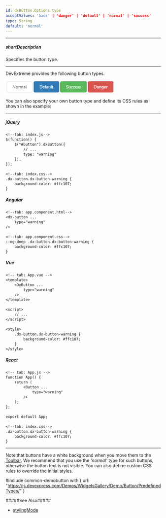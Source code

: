 ```yaml
---
id: dxButton.Options.type
acceptValues: 'back' | 'danger' | 'default' | 'normal' | 'success'
type: String
default: 'normal'
---
```

---
##### shortDescription
Specifies the button type.

---
DevExtreme provides the following button types.

![Button Types](/images/UiWidgets/Button_Types.png) 

You can also specify your own button type and define its CSS rules as shown in the example:

---
##### jQuery

    <!--tab: index.js-->
    $(function() {
        $("#button").dxButton({
            // ...
            type: "warning"
        });
    });

    <!--tab: index.css-->
    .dx-button.dx-button-warning {
        background-color: #ffc107;
    }

##### Angular

    <!--tab: app.component.html-->
    <dx-button ...
        type="warning"
    />

    <!--tab: app.component.css-->
    ::ng-deep .dx-button.dx-button-warning {
        background-color: #ffc107;
    }

##### Vue

    <!-- tab: App.vue -->
    <template>
        <DxButton ...
            type="warning"
        />
    </template>

    <script>
        // ...
    </script>

    <style>
        .dx-button.dx-button-warning {
            background-color: #ffc107;
        }
    </style>

##### React

    <!-- tab: App.js -->
    function App() {
        return (
            <Button ...
                type="warning" 
            />
        );
    };

    export default App;

    <!--tab: index.css-->
    .dx-button.dx-button-warning {
        background-color: #ffc107;
    }

---

Note that buttons have a white background when you move them to the [Toolbar](/api-reference/10%20UI%20Components/dxToolbar '/Documentation/ApiReference/UI_Components/dxToolbar/'). We recommend that you use the *'normal'* type for such buttons, otherwise the button text is not visible. You can also define custom CSS rules to override the initial styles.

#include common-demobutton with {
    url: "https://js.devexpress.com/Demos/WidgetsGallery/Demo/Button/PredefinedTypes/"
}

#####See Also#####
- [stylingMode](/api-reference/10%20UI%20Components/dxButton/1%20Configuration/stylingMode.md '/Documentation/ApiReference/UI_Components/dxButton/Configuration/#stylingMode')